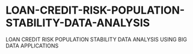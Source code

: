 # LOAN-CREDIT-RISK-POPULATION-STABILITY-DATA-ANALYSIS
LOAN CREDIT RISK POPULATION STABILITY DATA ANALYSIS USING BIG DATA APPLICATIONS 
